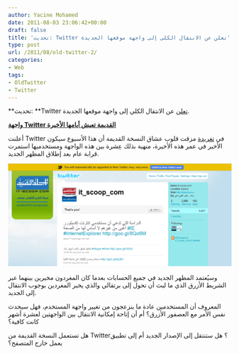 ```yaml
---
author: Yacine Mohamed
date: 2011-08-03 23:06:42+00:00
draft: false
title: 'تحديث: Twitter تعلن عن الانتقال الكلي إلى واجهة موقعها الجديدة'
type: post
url: /2011/08/old-twitter-2/
categories:
- Web
tags:
- OldTwitter
- Twitter
---
```


**تحديث: **Twitter [تعلن](https://twitter.com/#!/twitter/status/100648586638929920) عن الانتقال الكلي إلى واجهة موقعها الجديدة.







[**واجهة Twitter القديمة تعيش أيامها الأخيرة**](https://www.it-scoop.com/2011/08/old-twitter-2/)




أعلنت Twitter في [تغريدة](https://twitter.com/#%21/twitter/statuses/98536320728694784) مزقت قلوب عشاق النسخة القديمة أن هذا الأسبوع سيكون الأخير في عمر هذه الأخيرة، منهية بذلك عِشرة بين هذه الواجهة ومستخدميها استمرت قرابة عام بعد إطلاق المظهر الجديد.




[![](old-twitter.png)
](https://www.it-scoop.com/2011/08/old-twitter-2/)




وسيُعتمد المظهر الجديد في جميع الحسابات بعدما كان المغردون مخيرين بينهما عبر الشريط الأزرق الذي ما لبث أن تحول إلى برتقالي والذي يخبر المغردين بوجوب الانتقال إلى الجديد.




المعروف أن المستخدمين عادة ما ينزعجون من تغيير واجهة المستخدم، فهل سيحدث نفس الأمر مع العصفور الأزرق؟ أم أن إتاحة إمكانية الانتقال بين الواجهتين لعشرة أشهر كانت كافية؟




هل تستعمل النسخة القديمة من Twitter؟ هل ستنتقل إلى الإصدار الجديد أم إلى تطبيق يعمل خارج المتصفح؟
